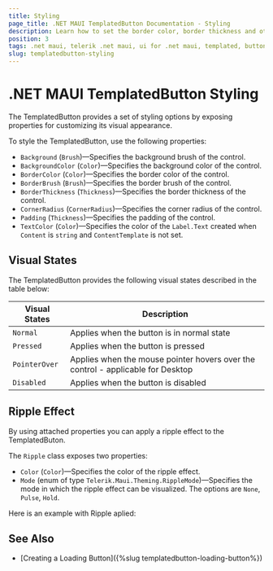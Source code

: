 ```yaml
---
title: Styling
page_title: .NET MAUI TemplatedButton Documentation - Styling
description: Learn how to set the border color, border thickness and other styling properties of the Telerik TemplatedButton for .NET MAUI.
position: 3
tags: .net maui, telerik .net maui, ui for .net maui, templated, button, microsoft .net maui
slug: templatedbutton-styling
---
```


# .NET MAUI TemplatedButton Styling

The TemplatedButton provides a set of styling options by exposing properties for customizing its visual appearance.

To style the TemplatedButton, use the following properties:

* `Background` (`Brush`)&mdash;Specifies the background brush of the control.
* `BackgroundColor` (`Color`)&mdash;Specifies the background color of the control.
* `BorderColor` (`Color`)&mdash;Specifies the border color of the control.
* `BorderBrush` (`Brush`)&mdash;Specifies the border brush of the control.
* `BorderThickness` (`Thickness`)&mdash;Specifies the border thickness of the control.
* `CornerRadius` (`CornerRadius`)&mdash;Specifies the corner radius of the control.
* `Padding` (`Thickness`)&mdash;Specifies the padding of the control.
* `TextColor` (`Color`)&mdash;Specifies the color of the `Label.Text` created when `Content` is `string` and `ContentTemplate` is not set.

## Visual States

The TemplatedButton provides the following visual states described in the table below:

| Visual States | Description |
| ------------- | --------------- |
| `Normal` | Applies when the button is in normal state |
| `Pressed` | Applies when the button is pressed |
| `PointerOver` | Applies when the mouse pointer hovers over the control - applicable for Desktop |
| `Disabled` | Applies when the button is disabled |

## Ripple Effect

By using attached properties you can apply a ripple effect to the TemplatedButon.

The `Ripple` class exposes two properties:

* `Color` (`Color`)&mdash;Specifies the color of the ripple effect.
* `Mode` (enum of type `Telerik.Maui.Theming.RippleMode`)&mdash;Specifies the mode in which the ripple effect can be visualized. The options are `None`, `Pulse`, `Hold`.

Here is an example with Ripple aplied:


## See Also

- [Creating a Loading Button]({%slug templatedbutton-loading-button%})
